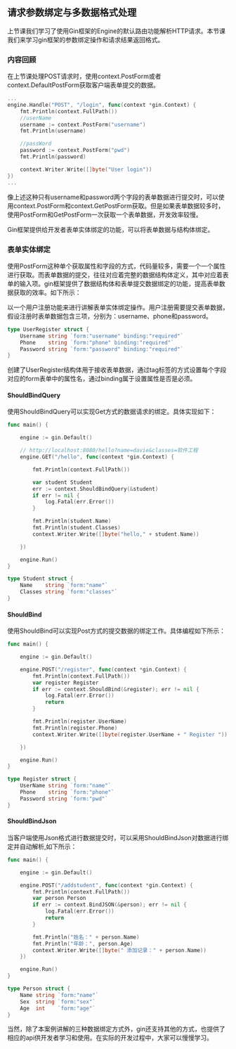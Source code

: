 ## 请求参数绑定与多数据格式处理

上节课我们学习了使用Gin框架的Engine的默认路由功能解析HTTP请求。本节课我们来学习gin框架的参数绑定操作和请求结果返回格式。

### 内容回顾
在上节课处理POST请求时，使用context.PostForm或者context.DefaultPostForm获取客户端表单提交的数据。
```go
...
engine.Handle("POST", "/login", func(context *gin.Context) {
	fmt.Println(context.FullPath())
	//userName
	username := context.PostForm("username")
	fmt.Println(username)

	//passWord
	password := context.PostForm("pwd")
	fmt.Println(password)

	context.Writer.Write([]byte("User login"))
})
...
```

像上述这种只有username和password两个字段的表单数据进行提交时，可以使用context.PostForm和context.GetPostForm获取。但是如果表单数据较多时，使用PostForm和GetPostForm一次获取一个表单数据，开发效率较慢。

Gin框架提供给开发者表单实体绑定的功能，可以将表单数据与结构体绑定。

###  表单实体绑定
使用PostForm这种单个获取属性和字段的方式，代码量较多，需要一个一个属性进行获取。而表单数据的提交，往往对应着完整的数据结构体定义，其中对应着表单的输入项。gin框架提供了数据结构体和表单提交数据绑定的功能，提高表单数据获取的效率。如下所示：

以一个用户注册功能来进行讲解表单实体绑定操作。用户注册需要提交表单数据，假设注册时表单数据包含三项，分别为：username、phone和password。
```go
type UserRegister struct {
	Username string `form:"username" binding:"required"`
	Phone    string `form:"phone" binding:"required"`
	Password string `form:"password" binding:"required"`
}
```
创建了UserRegister结构体用于接收表单数据，通过tag标签的方式设置每个字段对应的form表单中的属性名，通过binding属于设置属性是否是必须。

#### ShouldBindQuery
使用ShouldBindQuery可以实现Get方式的数据请求的绑定。具体实现如下：
```go
func main() {

	engine := gin.Default()

	// http://localhost:8080/hello?name=davie&classes=软件工程
	engine.GET("/hello", func(context *gin.Context) {

		fmt.Println(context.FullPath())

		var student Student
		err := context.ShouldBindQuery(&student)
		if err != nil {
			log.Fatal(err.Error())
		}

		fmt.Println(student.Name)
		fmt.Println(student.Classes)
		context.Writer.Write([]byte("hello," + student.Name))

	})

	engine.Run()
}

type Student struct {
	Name    string `form:"name"`
	Classes string `form:"classes"`
}
```

#### ShouldBind
使用ShouldBind可以实现Post方式的提交数据的绑定工作。具体编程如下所示：
```go
func main() {

	engine := gin.Default()

	engine.POST("/register", func(context *gin.Context) {
		fmt.Println(context.FullPath())
		var register Register
		if err := context.ShouldBind(&register); err != nil {
			log.Fatal(err.Error())
			return
		}

		fmt.Println(register.UserName)
		fmt.Println(register.Phone)
		context.Writer.Write([]byte(register.UserName + " Register "))

	})

	engine.Run()
}

type Register struct {
	UserName string `form:"name"`
	Phone    string `form:"phone"`
	Password string `form:"pwd"`
}
```

#### ShouldBindJson
当客户端使用Json格式进行数据提交时，可以采用ShouldBindJson对数据进行绑定并自动解析,如下所示：
```go
func main() {

	engine := gin.Default()

	engine.POST("/addstudent", func(context *gin.Context) {
		fmt.Println(context.FullPath())
		var person Person
		if err := context.BindJSON(&person); err != nil {
			log.Fatal(err.Error())
			return
		}

		fmt.Println("姓名：" + person.Name)
		fmt.Println("年龄：", person.Age)
		context.Writer.Write([]byte(" 添加记录：" + person.Name))
	})

	engine.Run()
}

type Person struct {
	Name string `form:"name"`
	Sex  string `form:"sex"`
	Age  int    `form:"age"`
}
```

当然，除了本案例讲解的三种数据绑定方式外，gin还支持其他的方式，也提供了相应的api供开发者学习和使用。在实际的开发过程中，大家可以慢慢学习。

